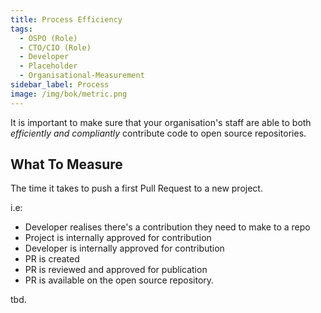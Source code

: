 ```yaml
---
title: Process Efficiency
tags: 
  - OSPO (Role)
  - CTO/CIO (Role)
  - Developer
  - Placeholder
  - Organisational-Measurement
sidebar_label: Process
image: /img/bok/metric.png
---
```


It is important to make sure that your organisation's staff are able to both _efficiently and compliantly_ contribute code to open source repositories.

## What To Measure

<BoxOut title="Process Overhead" image="/img/bok/metric.png">

The time it takes to push a first Pull Request to a new project. 

 i.e:
  - Developer realises there's a contribution they need to make to a repo
  - Project is internally approved for contribution
  - Developer is internally approved for contribution
  - PR is created
  - PR is reviewed and approved for publication
  - PR is available on the open source repository.
  
</BoxOut>

<BoxOut title="Data Leakages" image="/img/bok/metric.png">

tbd.

</BoxOut>
